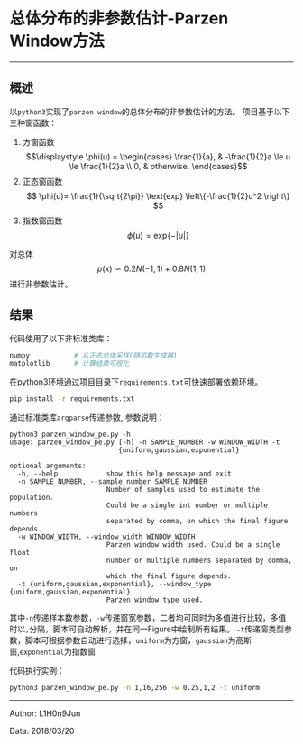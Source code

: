 ﻿# 总体分布的非参数估计-Parzen  Window方法
---

## 概述
以`python3`实现了`parzen window`的总体分布的非参数估计的方法。
项目基于以下三种窗函数：
1. 方窗函数
$$\displaystyle \phi(u) = \begin{cases} \frac{1}{a}, & -\frac{1}{2}a \le u \le \frac{1}{2}a \\ 0, & otherwise. \end{cases}$$
2. 正态窗函数
$$ \phi(u)= \frac{1}{\sqrt{2\pi}} \text{exp} \left\{-\frac{1}{2}u^2 \right\} $$
3. 指数窗函数
$$ \phi(u)= \text{exp}\{- |u| \} $$

对总体
$$p(x) \backsim 0.2N(-1,1)+0.8N(1,1) $$
进行非参数估计。

## 结果
代码使用了以下非标准类库：
```python
numpy           # 从正态总体采样(随机数生成器)
matplotlib      # 计算结果可视化
```
在python3环境通过项目目录下`requirements.txt`可快速部署依赖环境。
```bash
pip install -r requirements.txt
```

通过标准类库`argparse`传递参数, 参数说明：
```
python3 parzen_window_pe.py -h
usage: parzen_window_pe.py [-h] -n SAMPLE_NUMBER -w WINDOW_WIDTH -t
                           {uniform,gaussian,exponential}

optional arguments:
  -h, --help            show this help message and exit
  -n SAMPLE_NUMBER, --sample_number SAMPLE_NUMBER
                        Number of samples used to estimate the population.
                        Could be a single int number or multiple numbers
                        separated by comma, on which the final figure depends.
  -w WINDOW_WIDTH, --window_width WINDOW_WIDTH
                        Parzen window width used. Could be a single float
                        number or multiple numbers separated by comma, on
                        which the final figure depends.
  -t {uniform,gaussian,exponential}, --window_type {uniform,gaussian,exponential}
                        Parzen window type used.
```

其中`-n`传递样本数参数，`-w`传递窗宽参数，二者均可同时为多值进行比较，多值时以`,`分隔，脚本可自动解析，并在同一Figure中绘制所有结果。
`-t`传递窗类型参数，脚本可根据参数自动进行选择，`uniform`为方窗，`gaussian`为高斯窗,`exponential`为指数窗

代码执行实例：
```bash
python3 parzen_window_pe.py -n 1,16,256 -w 0.25,1,2 -t uniform
```

---
Author: L1H0n9Jun

Data:   2018/03/20